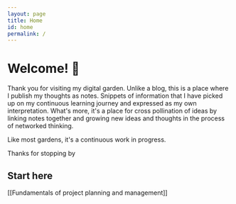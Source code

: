 ```yaml
---
layout: page
title: Home
id: home
permalink: /
---
```


# Welcome! 🌱

Thank you for visiting my digital garden. Unlike a blog, this is a place where I publish my 
thoughts as notes. Snippets of information that I have picked up on my continuous learning 
journey and expressed as my own interpretation. What's more, it's a place for cross 
pollination of ideas by linking notes together and growing new ideas and thoughts in the 
process of networked thinking.

Like most gardens, it's a continuous work in progress. 

Thanks for stopping by

## Start here
[[Fundamentals of project planning and management]]

<style>
  .wrapper {
    max-width: 46em;
  }
</style>

